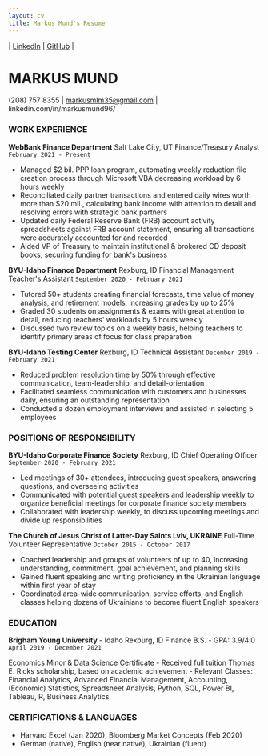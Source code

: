 ```yaml
---
layout: cv
title: Markus Mund's Resume
---
```


| <a href="https://www.linkedin.com/in/markusmund96/">LinkedIn</a>
| <a href="https://github.com/mmarkus96/Mund-Resume">GitHub</a>
|
</div>

<!-- https://www.monique.tech/the-art-of-markdown -->

# MARKUS MUND
(208) 757 8355 | markusmlm35@gmail.com | linkedin.com/in/markusmund96/


### WORK EXPERIENCE
	
__WebBank Finance Department__	Salt Lake City, UT
Finance/Treasury Analyst	`February 2021 - Present`
-	Managed $2 bil. PPP loan program, automating weekly reduction file creation process through Microsoft VBA decreasing workload by 6 hours weekly
-	Reconciliated daily partner transactions and entered daily wires worth more than $20 mil., calculating bank income with attention to detail and resolving errors with strategic bank partners
-	Updated daily Federal Reserve Bank (FRB) account activity spreadsheets against FRB account statement, ensuring all transactions were accurately accounted for and recorded
-	Aided VP of Treasury to maintain institutional & brokered CD deposit books, securing funding for bank's business
	
__BYU-Idaho Finance Department__	Rexburg, ID
Financial Management Teacher's Assistant	`September 2020 - February 2021`
-	Tutored 50+ students creating financial forecasts, time value of money analysis, and retirement models, increasing grades by up to 25%
-	Graded 30 students on assignments & exams with great attention to detail, reducing teachers' workloads by 5 hours weekly
-	Discussed two review topics on a weekly basis, helping teachers to identify primary areas of focus for class preparation
	
__BYU-Idaho Testing Center__	Rexburg, ID
Technical Assistant	`December 2019 - February 2021`
-	Reduced problem resolution time by 50% through effective communication, team-leadership, and detail-orientation
-	Facilitated seamless communication with customers and businesses daily, ensuring an outstanding representation
-	Conducted a dozen employment interviews and assisted in selecting 5 employees
 
### POSITIONS OF RESPONSIBILITY
	
__BYU-Idaho Corporate Finance Society__	Rexburg, ID
Chief Operating Officer	`September 2020 - February 2021`
-	Led meetings of 30+ attendees, introducing guest speakers, answering questions, and overseeing activities
-	Communicated with potential guest speakers and leadership weekly to organize beneficial meetings for corporate finance society members
-	Collaborated with leadership weekly, to discuss upcoming meetings and divide up responsibilities
	
__The Church of Jesus Christ of Latter-Day Saints	Lviv, UKRAINE__
Full-Time Volunteer Representative	`October 2015 - October 2017`
-	Coached leadership and groups of volunteers of up to 40, increasing understanding, commitment, goal achievement, and planning skills
-	Gained fluent speaking and writing proficiency in the Ukrainian language within first year of stay
-	Coordinated area-wide communication, service efforts, and English classes helping dozens of Ukrainians to become fluent English speakers

### EDUCATION
	
__Brigham Young University__ - Idaho	Rexburg, ID
Finance B.S. - GPA: 3.9/4.0	`April 2019 - December 2021`
</div>
Economics Minor & Data Science Certificate
-	Received full tuition Thomas E. Ricks scholarship, based on academic achievement
-	Relevant Classes: Financial Analytics, Advanced Financial Management, Accounting, (Economic) Statistics, Spreadsheet Analysis, Python, SQL, Power BI, Tableau, R, Business Analytics
 
 
### CERTIFICATIONS & LANGUAGES

-	Harvard Excel (Jan 2020), Bloomberg Market Concepts (Feb 2020)
-	German (native), English (near native), Ukrainian (fluent)

<!-- ### Footer
Last updated: May 2013 -->
